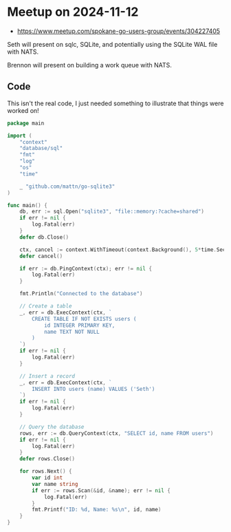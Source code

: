 # Meetup on 2024-11-12

* https://www.meetup.com/spokane-go-users-group/events/304227405

Seth will present on sqlc, SQLite, and potentially using the SQLite WAL file with NATS.

Brennon will present on building a work queue with NATS.

## Code

This isn't the real code, I just needed something to illustrate that things were worked on!

```go
package main

import (
    "context"
    "database/sql"
    "fmt"
    "log"
    "os"
    "time"

    _ "github.com/mattn/go-sqlite3"
)

func main() {
    db, err := sql.Open("sqlite3", "file::memory:?cache=shared")
    if err != nil {
        log.Fatal(err)
    }
    defer db.Close()

    ctx, cancel := context.WithTimeout(context.Background(), 5*time.Second)
    defer cancel()

    if err := db.PingContext(ctx); err != nil {
        log.Fatal(err)
    }

    fmt.Println("Connected to the database")

    // Create a table
    _, err = db.ExecContext(ctx, `
        CREATE TABLE IF NOT EXISTS users (
            id INTEGER PRIMARY KEY,
            name TEXT NOT NULL
        )
    `)
    if err != nil {
        log.Fatal(err)
    }

    // Insert a record
    _, err = db.ExecContext(ctx, `
        INSERT INTO users (name) VALUES ('Seth')
    `)
    if err != nil {
        log.Fatal(err)
    }

    // Query the database
    rows, err := db.QueryContext(ctx, "SELECT id, name FROM users")
    if err != nil {
        log.Fatal(err)
    }
    defer rows.Close()

    for rows.Next() {
        var id int
        var name string
        if err := rows.Scan(&id, &name); err != nil {
            log.Fatal(err)
        }
        fmt.Printf("ID: %d, Name: %s\n", id, name)
    }
}
```